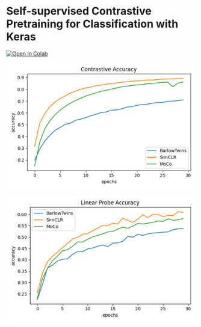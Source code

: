 # Self-supervised Contrastive Pretraining for Classification with Keras

[![Open In Colab](https://colab.research.google.com/assets/colab-badge.svg)](https://colab.research.google.com/github/beresandras/contrastive-classification-keras/blob/master/contrastive_classification_keras.ipynb)

![contrastive accuracy plot](./assets/contr_acc.png)

![linear probe accuracy plot](./assets/probe_acc.png)

